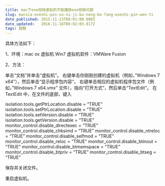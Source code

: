 ```yaml
---
title: mac下exe视频虚拟机不能播放exe视频问题
slug: macxia-exeshi-pin-xu-ni-ji-bu-neng-bo-fang-exeshi-pin-wen-ti
date_published: 2015-11-13T08:01:00.000Z
date_updated:   2016-11-16T08:02:03.817Z
tags: 經驗
---
```


具体方法如下：

1、环境：mac ox 虚拟机 Win7 虚拟机软件：VMWare Fusion

2、方法：

单击“文档”并单击“虚拟机”。
右键单击你刚刚创建的虚拟机（例如，”Windows 7 x64″），然后单击“显示程序包内容“。
右键单击相应的虚拟机程序包文件（例如，”Windows 7 x64.vmx” 文件），指向“打开方式”，然后单击“TextEdit”。
在 TextEdit 中，在文件的底部，键入

isolation.tools.getPtrLocation.disable = “TRUE”
isolation.tools.setPtrLocation.disable = “TRUE”
isolation.tools.setVersion.disable = “TRUE”
isolation.tools.getVersion.disable = “TRUE”
monitor_control.disable_directexec = “TRUE”
monitor_control.disable_chksimd = “TRUE”
monitor_control.disable_ntreloc = “TRUE”
monitor_control.disable_selfmod = “TRUE”
monitor_control.disable_reloc = “TRUE”
monitor_control.disable_btinout = “TRUE”
monitor_control.disable_btmemspace = “TRUE”
monitor_control.disable_btpriv = “TRUE”
monitor_control.disable_btseg = “TRUE”

保存并关闭文件。

重启虚拟机。
